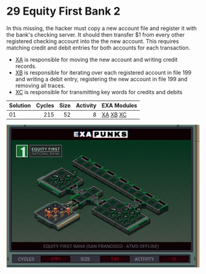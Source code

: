 # 29 Equity First Bank 2

In this missing, the hacker must copy a new account file and register it with the bank's checking server.  It should then transfer $1 from every other registered checking account into the the new account.  This requires matching credit and debit entries for both accounts for each transaction.

- [XA](01-XA.exa) is responsible for moving the new account and writing credit records.
- [XB](01-XB.exa) is responsible for iterating over each registered account in file 199 and writing a debit entry, registering the new account in file 199 and removing all traces.
- [XC](01-XC.exa) is responsible for transmitting key words for credits and debits

| Solution | Cycles | Size | Activity | EXA Modules|
|:---------|-------:|-----:|---------:|------------|
| 01       |    215 |   52 |        8 | [XA](01-XA.exa) [XB](01-XB.exa) [XC](01-XC.exa) |

![Solution 01](EXAPUNKS%20-%20Equity%20First%20Bank.gif "Solution 01")
